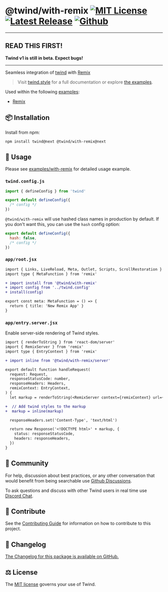 # @twind/with-remix [![MIT License](https://flat.badgen.net/github/license/tw-in-js/twind)](https://github.com/tw-in-js/twind/blob/next/LICENSE) [![Latest Release](https://flat.badgen.net/npm/v/@twind/with-remix/next?icon=npm&label&cache=10800&color=blue)](https://www.npmjs.com/package/@twind/with-remix/v/next) [![Github](https://flat.badgen.net/badge/icon/tw-in-js%2Ftwind%23next?icon=github&label)](https://github.com/tw-in-js/twind/tree/next/packages/next)

---

## READ THIS FIRST!

**Twind v1 is still in beta. Expect bugs!**

---

Seamless integration of [twind](https://github.com/tw-in-js/twind/tree/next/packages/twind) with [Remix](https://remix.run)

> Visit [twind.style](https://twind.style) for a full documentation or explore [the examples](https://github.com/tw-in-js/twind/tree/next/examples#readme).

Used within the following [examples](https://github.com/tw-in-js/twind/tree/next/examples):

- [Remix](https://github.com/tw-in-js/twind/tree/next/examples/with-remix)

## 📦 Installation

Install from npm:

```sh
npm install twind@next @twind/with-remix@next
```

## 🙇 Usage

Please see [examples/with-remix](https://github.com/tw-in-js/twind/tree/next/examples/with-remix) for detailed usage example.

### `twind.config.js`

```js
import { defineConfig } from 'twind'

export default defineConfig({
  /* config */
})
```

`@twind/with-remix` will use hashed class names in production by default. If you don't want this, you can use the `hash` config option:

```js
export default defineConfig({
  hash: false,
  /* config */
})
```

### `app/root.jsx`

```diff
import { Links, LiveReload, Meta, Outlet, Scripts, ScrollRestoration } from 'remix'
import type { MetaFunction } from 'remix'

+ import install from '@twind/with-remix'
+ import config from '../twind.config'
+ install(config)

export const meta: MetaFunction = () => {
  return { title: 'New Remix App' }
}
```

### `app/entry.server.jsx`

Enable server-side rendering of Twind styles.

```diff
import { renderToString } from 'react-dom/server'
import { RemixServer } from 'remix'
import type { EntryContext } from 'remix'

+ import inline from '@twind/with-remix/server'

export default function handleRequest(
  request: Request,
  responseStatusCode: number,
  responseHeaders: Headers,
  remixContext: EntryContext,
) {
  let markup = renderToString(<RemixServer context={remixContext} url={request.url} />)

+  // Add twind styles to the markup
+  markup = inline(markup)

  responseHeaders.set('Content-Type', 'text/html')

  return new Response('<!DOCTYPE html>' + markup, {
    status: responseStatusCode,
    headers: responseHeaders,
  })
}
```

## 💬 Community

For help, discussion about best practices, or any other conversation that would benefit from being searchable use [Github Discussions](https://github.com/tw-in-js/twind/discussions).

To ask questions and discuss with other Twind users in real time use [Discord Chat](https://chat.twind.style).

## 🧱 Contribute

See the [Contributing Guide](../../CONTRIBUTING.md) for information on how to contribute to this project.

## 📜 Changelog

[The Changelog for this package is available on GitHub.](https://github.com/tw-in-js/twind/tree/next/packages/with-remix/CHANGELOG.md)

## ⚖️ License

The [MIT license](https://github.com/tw-in-js/twind/blob/main/LICENSE) governs your use of Twind.
